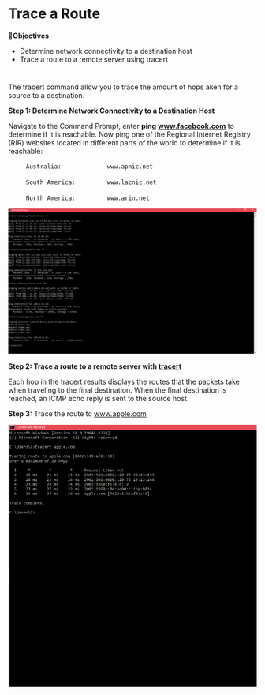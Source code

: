 # Trace a Route

🔎<b>Objectives</b>

- Determine network connectivity to a destination host
- Trace a route to a remote server using tracert
<h1></h1>

The tracert command allow you to trace the amount of hops aken for a source to a destination. 


<b>Step 1: Determine Network Connectivity to a Destination Host</b>

Navigate to the Command Prompt, enter <b>ping www.facebook.com</b> to determine if it is reachable.
Now ping one of the Regional Internet Registry (RIR) websites located in different parts of the world to determine if it is reachable:

  
         Australia:             www.apnic.net

         South America:         www.lacnic.net

         North America:         www.arin.net
        
<p align="center">
<img src="Screenshot (80).png"/>
</p>

<b>Step 2: Trace a route to a remote server with [tracert](https://learn.microsoft.com/en-us/windows-server/administration/windows-commands/tracert)</b>

Each hop in the tracert results displays the routes that the packets take when traveling to the final destination.  When the final destination is reached, an ICMP echo reply is sent to the source host.

  <b>Step 3:</b>
 Trace the route to www.apple.com
 
 <p align="center">
<img src="Screenshot (81).png"/>
</p>
 
